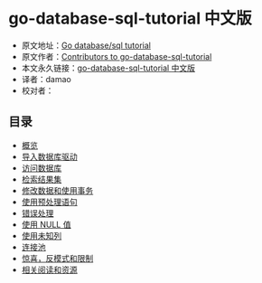 # go-database-sql-tutorial 中文版

- 原文地址：[Go database/sql tutorial](http://go-database-sql.org/index.html)
- 原文作者：[Contributors to go-database-sql-tutorial](https://github.com/VividCortex/go-database-sql-tutorial/graphs/contributors)
- 本文永久链接：[go-database-sql-tutorial 中文版](https://github.com/simpleowen/go-database-sql-tutorial-cn)
- 译者：damao
- 校对者：

## 目录

- [概览](overview.md)
- [导入数据库驱动](database_driver.md)
- [访问数据库](accessing.md)
- [检索结果集](retrieving.md)
- [修改数据和使用事务](modify.md)
- [使用预处理语句](prepared.md)
- [错误处理](errors.md)
- [使用 NULL 值](null.md)
- [使用未知列](unknown_columns.md)
- [连接池](connection-pool.md)
- [惊喜，反模式和限制](suprise.md)
- [相关阅读和资源](references.md)
